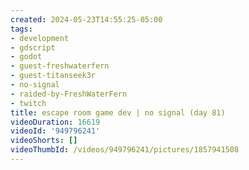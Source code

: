 ```yaml
---
created: 2024-05-23T14:55:25-05:00
tags:
- development
- gdscript
- godot
- guest-freshwaterfern
- guest-titanseek3r
- no-signal
- raided-by-FreshWaterFern
- twitch
title: escape room game dev | no signal (day 81)
videoDuration: 16619
videoId: '949796241'
videoShorts: []
videoThumbId: /videos/949796241/pictures/1857941508
---
```

